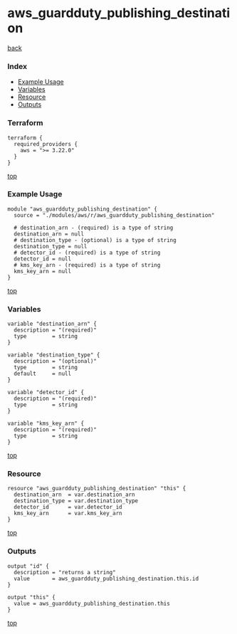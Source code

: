 # aws_guardduty_publishing_destination

[back](../aws.md)

### Index

- [Example Usage](#example-usage)
- [Variables](#variables)
- [Resource](#resource)
- [Outputs](#outputs)

### Terraform

```hcl
terraform {
  required_providers {
    aws = ">= 3.22.0"
  }
}
```

[top](#index)

### Example Usage

```hcl
module "aws_guardduty_publishing_destination" {
  source = "./modules/aws/r/aws_guardduty_publishing_destination"

  # destination_arn - (required) is a type of string
  destination_arn = null
  # destination_type - (optional) is a type of string
  destination_type = null
  # detector_id - (required) is a type of string
  detector_id = null
  # kms_key_arn - (required) is a type of string
  kms_key_arn = null
}
```

[top](#index)

### Variables

```hcl
variable "destination_arn" {
  description = "(required)"
  type        = string
}

variable "destination_type" {
  description = "(optional)"
  type        = string
  default     = null
}

variable "detector_id" {
  description = "(required)"
  type        = string
}

variable "kms_key_arn" {
  description = "(required)"
  type        = string
}
```

[top](#index)

### Resource

```hcl
resource "aws_guardduty_publishing_destination" "this" {
  destination_arn  = var.destination_arn
  destination_type = var.destination_type
  detector_id      = var.detector_id
  kms_key_arn      = var.kms_key_arn
}
```

[top](#index)

### Outputs

```hcl
output "id" {
  description = "returns a string"
  value       = aws_guardduty_publishing_destination.this.id
}

output "this" {
  value = aws_guardduty_publishing_destination.this
}
```

[top](#index)